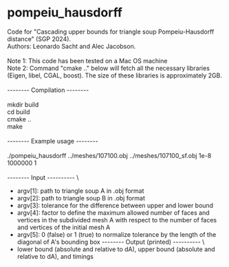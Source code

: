 # pompeiu_hausdorff
Code for "Cascading upper bounds for triangle soup Pompeiu-Hausdorff distance" (SGP 2024). \
Authors: Leonardo Sacht and Alec Jacobson. \
\
Note 1: This code has been tested on a Mac OS machine \
Note 2: Command "cmake .." below will fetch all the necessary libraries (Eigen, libel, CGAL, boost). The size of these libraries is approximately 2GB. \
\
-------- Compilation --------\
\
mkdir build \
cd build \
cmake .. \
make \
\
-------- Example usage --------\
\
./pompeiu_hausdorff ../meshes/107100.obj ../meshes/107100_sf.obj 1e-8 1000000 1 \
\
-------- Input ---------- \
- argv[1]: path to triangle soup A in .obj format
- argv[2]: path to triangle soup B in .obj format
- argv[3]: tolerance for the difference between upper and lower bound
- argv[4]: factor to define the maximum allowed number of faces and vertices in the subdivided mesh A with respect to the number of faces and vertices of the initial mesh A
- argv[5]: 0 (false) or 1 (true) to normalize tolerance by the length of the diagonal of A's bounding box
-------- Output (printed) ---------- \
- lower bound (absolute and relative to dA), upper bound (absolute and relative to dA), and timings